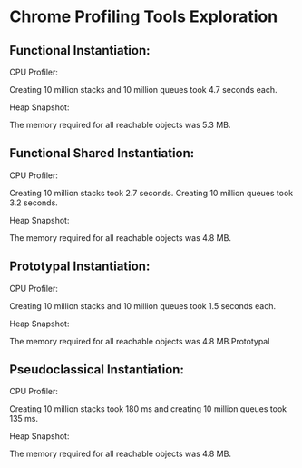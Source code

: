 Chrome Profiling Tools Exploration
====

Functional Instantiation:
----

CPU Profiler:

Creating 10 million stacks and 10 million queues took 4.7 seconds each.

Heap Snapshot:

The memory required for all reachable objects was 5.3 MB.


Functional Shared Instantiation:
----

CPU Profiler:

Creating 10 million stacks took 2.7 seconds. Creating 10 million  queues took 3.2 seconds.

Heap Snapshot:

The memory required for all reachable objects was 4.8 MB.


Prototypal Instantiation:
----

CPU Profiler:

Creating 10 million stacks and 10 million queues took 1.5 seconds each.

Heap Snapshot:

The memory required for all reachable objects was 4.8 MB.Prototypal 


Pseudoclassical Instantiation:
----

CPU Profiler:

Creating 10 million stacks took 180 ms and creating 10 million queues took 135 ms.

Heap Snapshot:

The memory required for all reachable objects was 4.8 MB.